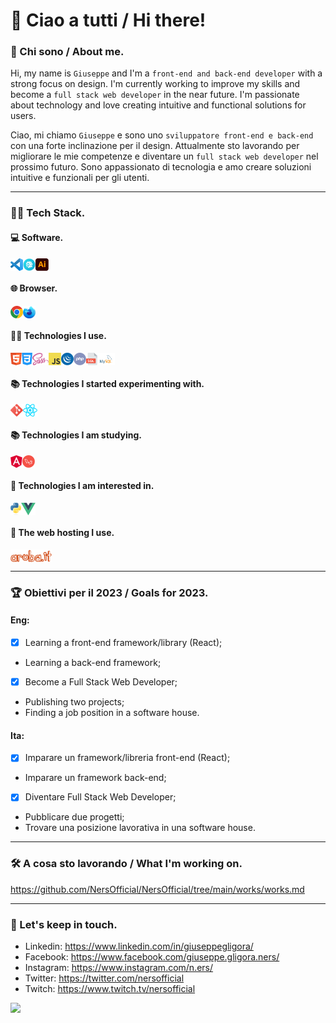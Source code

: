 # &#x1F44B; Ciao a tutti / Hi there!

### :adult: Chi sono / About me.

Hi, my name is `Giuseppe` and I'm a `front-end and back-end developer` with a strong focus on design. I'm currently working to improve my skills and become a `full stack web developer` in the near future. I'm passionate about technology and love creating intuitive and functional solutions for users.

Ciao, mi chiamo `Giuseppe` e sono uno `sviluppatore front-end e back-end` con una forte inclinazione per il design. Attualmente sto lavorando per migliorare le mie competenze e diventare un `full stack web developer` nel prossimo futuro. Sono appassionato di tecnologia e amo creare soluzioni intuitive e funzionali per gli utenti.

***

### :man_technologist: Tech Stack.

#### :computer: Software.
<div style='display: flex'>
    <img src="./assets/icons/software/vsc.png" alt="Visual Studio Code" title="Visual Studio Code" style="height: 20px;">
    <img src="./assets/icons/software/prepros.png" alt="Prepros" title="Prepros" style="height: 20px;">
    <img src="./assets/icons/software/illustrator.png" alt="Illustrator" title="Illustrator" style="height: 20px;">
</div>

#### :globe_with_meridians: Browser.

<div style='display: flex'>
    <img src="./assets/icons/browser/chrome.png" alt="Chrome" title="Chrome" style="height: 20px;">
    <img src="./assets/icons/browser/fde.png" alt="Firefox Developer Edition" title="Firefox Developer Edition" style="height: 20px;">
</div>

#### :man_technologist: Technologies I use.

<div style='display: flex'>
    <img src="./assets/icons/technologies/html.png" alt="Html" title="Html" style="height: 20px;">
    <img src="./assets/icons/technologies/css.png" alt="Css" title="Css" style="height: 20px;">
    <img src="./assets/icons/technologies/sass.png" alt="Sass/Scss" title="Sass/Scss" style="height: 20px;">
    <img src="./assets/icons/technologies/js.png" alt="Javascript" title="Javascript" style="height: 20px;">
    <img src="./assets/icons/technologies/jquery.png" alt="jQuery" title="jQuery" style="height: 20px;">
    <img src="./assets/icons/technologies/php.png" alt="Php" title="Php" style="height: 20px;">
    <img src="./assets/icons/technologies/sql.png" alt="Sql" title="Sql" style="height: 20px;">
    <img src="./assets/icons/technologies/mysql.png" alt="Mysql" title="Mysql" style="height: 20px;">
</div>

#### :books: Technologies I started experimenting with.

<div style='display: flex'>
    <img src="./assets/icons/technologies/git.png" alt="Git" title="Git" style="height: 20px;">
    <img src="./assets/icons/technologies/react.png" alt="React" title="React" style="height: 20px;">
</div>

#### :books: Technologies I am studying.

<div style='display: flex'>
    <img src="./assets/icons/technologies/angular.png" alt="Angular" title="Angular" style="height: 20px;">
    <img src="./assets/icons/technologies/laravel.png" alt="Laravel" title="Laravel" style="height: 20px;">
</div>

#### :eyes: Technologies I am interested in.

<div style='display: flex'>
    <img src="./assets/icons/technologies/python.png" alt="Python" title="Python" style="height: 20px;">
    <img src="./assets/icons/technologies/vue.png" alt="Vue" title="Vue" style="height: 20px;">
</div>

#### :floppy_disk: The web hosting I use.

<div style='display: flex'>
    <img src="./assets/icons/hosting/aruba.png" alt="Aruba" title="Aruba" style="height: 20px;">
</div>

***

### :trophy: Obiettivi per il 2023 / Goals for 2023.


#### Eng:
- [x] Learning a front-end framework/library (React);
- Learning a back-end framework;
- [x] Become a Full Stack Web Developer;
- Publishing two projects;
- Finding a job position in a software house.


#### Ita:
- [x] Imparare un framework/libreria front-end (React);
- Imparare un framework back-end;
- [x] Diventare Full Stack Web Developer;
- Pubblicare due progetti;
- Trovare una posizione lavorativa in una software house.

***

### :hammer_and_wrench: A cosa sto lavorando / What I'm working on.

https://github.com/NersOfficial/NersOfficial/tree/main/works/works.md

***

### :handshake: Let's keep in touch.

- Linkedin: https://www.linkedin.com/in/giuseppegligora/
- Facebook: https://www.facebook.com/giuseppe.gligora.ners/
- Instagram: https://www.instagram.com/n.ers/
- Twitter: https://twitter.com/nersofficial
- Twitch: https://www.twitch.tv/nersofficial

[![](https://visitcount.itsvg.in/api?id=NersOfficial&label=Profile%20Views&color=12&icon=1&pretty=false)](https://visitcount.itsvg.in)
